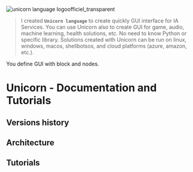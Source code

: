 ![unicorn language logoofficiel_transparent](https://github.com/user-attachments/assets/b57fa061-4a7b-4c28-b7bc-9afce40859a0)

> I created **`Unicorn language`** to create quickly GUI interface for IA Services. You can use Unicorn also to create GUI for game, audio, machine learning, health solutions, etc.
> No need to know Python or specific library. Solutions created with Unicorn can be run on linux, windows, macos, shellbotsos, and cloud platforms (azure, amazon, etc.).

You define GUI with block and nodes.



# Unicorn - Documentation and Tutorials

## Versions history

## Architecture

## Tutorials








